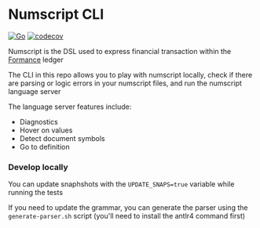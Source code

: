 # Numscript CLI

[![Go](https://github.com/formancehq/numscript/actions/workflows/checks.yml/badge.svg)](https://github.com/formancehq/numscript/actions/workflows/checks.yml) [![codecov](https://codecov.io/gh/formancehq/numscript/graph/badge.svg?token=njjqGhFQ2p)](https://codecov.io/gh/formancehq/numscript)

Numscript is the DSL used to express financial transaction within the [Formance](https://www.formance.com/) ledger

The CLI in this repo allows you to play with numscript locally, check if there are parsing or logic errors in your numscript files, and run the numscript language server

The language server features include:

- Diagnostics
- Hover on values
- Detect document symbols
- Go to definition

### Develop locally

You can update snaphshots with the
`UPDATE_SNAPS=true` variable while running the tests

If you need to update the grammar, you can generate the parser using the `generate-parser.sh` script (you'll need to install the antlr4 command first)
